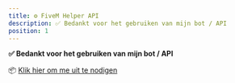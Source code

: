 ```yaml
---
title: ⚙️ FiveM Helper API
description: ✅ Bedankt voor het gebruiken van mijn bot / API
position: 1
---
```


**✅ Bedankt voor het gebruiken van mijn bot / API**

📦 [Klik hier om me uit te nodigen](https://discord.com/oauth2/authorize?client_id=1208435537761796196)